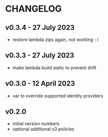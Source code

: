 # CHANGELOG

## v0.3.4 - 27 July 2023
- restore lambda zips again, not working `:(`

## v0.3.3 - 27 July 2023
- make lambda build static to prevent drift

## v0.3.0 - 12 April 2023
- var to override supported identity providers

## v0.2.0

- initial version numbers
- optional additional s3 policies
